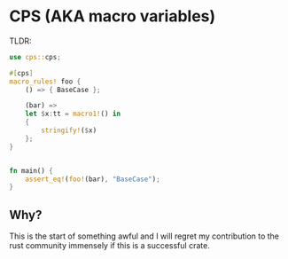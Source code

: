 # CPS (AKA macro variables)

TLDR:
```rust
use cps::cps;

#[cps]
macro_rules! foo {
    () => { BaseCase };

    (bar) =>
    let $x:tt = macro1!() in
    {
        stringify!($x)
    };
}


fn main() {
    assert_eq!(foo!(bar), "BaseCase");
}
```

## Why?

This is the start of something awful and I will regret my contribution to the rust community immensely if this is a successful crate.